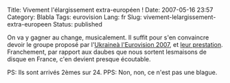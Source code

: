 Title: Vivement l'élargissement extra-européen !
Date: 2007-05-16 23:57
Category: Blabla
Tags: eurovision
Lang: fr
Slug: vivement-lelargissement-extra-europeen
Status: published

On va y gagner au change, musicalement. Il suffit pour s'en convaincre devoir le groupe proposé par l'[Ukraineà l'Eurovision 2007](http://info.rsr.ch/xobix_media/images/tsr/2007/swisstxt20070512_7813405_3.jpg), et [leur prestation](http://www.dailymotion.com/relevance/search/eurovision%2B2007%2Bukraine/video/x1ysgr_eurovision-2007-ukraine/1). Franchement, par rapport aux daubes que nous sortent lesmaisons de disque en France, c'en devient presque écoutable.

PS: Ils sont arrivés 2èmes sur 24.
PPS: Non, non, ce n'est pas une blague.
